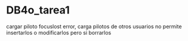 # DB4o_tarea1
 
cargar piloto focuslost error, carga pilotos de otros usuarios no permite insertarlos o modificarlos pero si borrarlos
